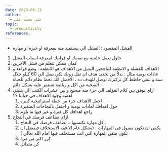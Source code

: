 ```yaml
---
date: 2023-06-13
author:
  - علي محمد علي
topic:
  - productivity
references:
---
```

- الفشل المقصود : الفشل الي بيستفيد منه بمعرفة او خبرة او مهارة 
1. حاول تعمل جلسة مع نفسك او قرايبك لمعرفة اسباب الفشل 
2. كمان ممكن تتعلم من فشل الآخرين 
3. الاهداف للفشلة و الانظمة للناجحين 
	البديل من الاهداف هو الانظمة : وضع قواعد و عادات يومية مثال : بدلاُ من تحديد هدف ان تقل زونك لكي يصل الي 60 كيلو خلال سنة و تبقي حاطط كل تركيزك توصل للهدف ده ، الافضل انك تحط نظام دائم للحياة الصحية من اكل و رياضة  تستمر عليه بشكل دائم . 
4. ازاي نوفق بين كلام المؤلف الي جزء منه صحيح و بين عشرات الكتب الي بتتبني اهمية وجود الاهداف في حياتنا ؟؟ 
	1. اجعل الاهداف جزء من خطة استراتيجية كبيرة 
	2. حول اهدافك لعادات يومية و احتفل بالنجاحات الصغيرة 
	3. راجع اهدافك كل فترة و غير فيها ما يلزم 
5. ازاي تضاعف فرصك في النجاح 
	1. كل مهارة تكتسبها .. تضاعف فرصك في النجاح . 
	2. يكفي ان تكون مقبول في المهارات . (بشكل عام الا فقه الاستخلاف فيفضل ان تكون متقن المهارة التي انت مستخلف فيها امام الله تعالي ) 
	3. كرر اكثر من مرة 
	4. كن متفائل 

